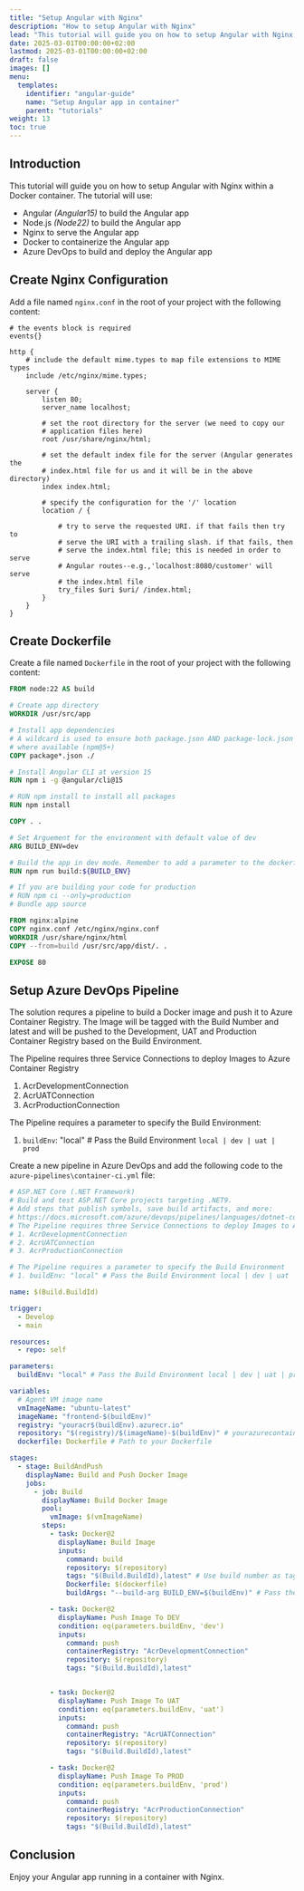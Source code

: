 ```yaml
---
title: "Setup Angular with Nginx"
description: "How to setup Angular with Nginx"
lead: "This tutorial will guide you on how to setup Angular with Nginx withing a Docker container"
date: 2025-03-01T00:00:00+02:00
lastmod: 2025-03-01T00:00:00+02:00
draft: false
images: []
menu:
  templates:
    identifier: "angular-guide"
    name: "Setup Angular app in container"
    parent: "tutorials"
weight: 13
toc: true
---
```



## Introduction

This tutorial will guide you on how to setup Angular with Nginx within a Docker container.
The tutorial will use:
- Angular *(Angular15)* to build the Angular app
- Node.js *(Node22)* to build the Angular app
- Nginx to serve the Angular app
- Docker to containerize the Angular app
- Azure DevOps to build and deploy the Angular app

## Create Nginx Configuration

Add a file named `nginx.conf` in the root of your project with the following content:

```nginx
# the events block is required
events{}

http {
    # include the default mime.types to map file extensions to MIME types
    include /etc/nginx/mime.types;

    server {
        listen 80;
        server_name localhost;

        # set the root directory for the server (we need to copy our
        # application files here)
        root /usr/share/nginx/html;

        # set the default index file for the server (Angular generates the
        # index.html file for us and it will be in the above directory)        
        index index.html;

        # specify the configuration for the '/' location
        location / {

            # try to serve the requested URI. if that fails then try to
            # serve the URI with a trailing slash. if that fails, then
            # serve the index.html file; this is needed in order to serve
            # Angular routes--e.g.,'localhost:8080/customer' will serve
            # the index.html file
            try_files $uri $uri/ /index.html;
        }
    }
}
```

## Create Dockerfile

Create a file named `Dockerfile` in the root of your project with the following content:

```dockerfile
FROM node:22 AS build

# Create app directory
WORKDIR /usr/src/app

# Install app dependencies
# A wildcard is used to ensure both package.json AND package-lock.json are copied
# where available (npm@5+)
COPY package*.json ./

# Install Angular CLI at version 15
RUN npm i -g @angular/cli@15

# RUN npm install to install all packages
RUN npm install

COPY . .

# Set Arguement for the environment with default value of dev
ARG BUILD_ENV=dev

# Build the app in dev mode. Remember to add a parameter to the dockerfile to build in production mode
RUN npm run build:${BUILD_ENV}

# If you are building your code for production
# RUN npm ci --only=production
# Bundle app source

FROM nginx:alpine
COPY nginx.conf /etc/nginx/nginx.conf
WORKDIR /usr/share/nginx/html
COPY --from=build /usr/src/app/dist/. .

EXPOSE 80

```



## Setup Azure DevOps Pipeline

The solution requres a pipeline to build a Docker image and push it to Azure Container Registry.
The Image will be tagged with the Build Number and latest and will be pushed to the Development, UAT and Production Container Registry based on the Build Environment.

The Pipeline requires three Service Connections to deploy Images to Azure Container Registry
1. AcrDevelopmentConnection
2. AcrUATConnection
3. AcrProductionConnection

The Pipeline requires a parameter to specify the Build Environment:
1. `buildEnv`: "local" # Pass the Build Environment `local | dev | uat | prod`

Create a new pipeline in Azure DevOps and add the following code to the `azure-pipelines\container-ci.yml` file:

```yaml
# ASP.NET Core (.NET Framework)
# Build and test ASP.NET Core projects targeting .NET9.
# Add steps that publish symbols, save build artifacts, and more:
# https://docs.microsoft.com/azure/devops/pipelines/languages/dotnet-core
# The Pipeline requires three Service Connections to deploy Images to Azure Container Registry
# 1. AcrDevelopmentConnection
# 2. AcrUATConnection
# 3. AcrProductionConnection

# The Pipeline requires a parameter to specify the Build Environment
# 1. buildEnv: "local" # Pass the Build Environment local | dev | uat | prod

name: $(Build.BuildId)

trigger:
  - Develop
  - main

resources:
  - repo: self

parameters:
  buildEnv: "local" # Pass the Build Environment local | dev | uat | prod

variables:
  # Agent VM image name
  vmImageName: "ubuntu-latest"
  imageName: "frontend-$(buildEnv)"
  registry: "youracr$(buildEnv).azurecr.io"
  repository: "$(registry)/$(imageName)-$(buildEnv)" # yourazurecontainerregistry.azurecr.io/frontend-dev:1
  dockerfile: Dockerfile # Path to your Dockerfile

stages:
  - stage: BuildAndPush
    displayName: Build and Push Docker Image
    jobs:
      - job: Build
        displayName: Build Docker Image
        pool:
          vmImage: $(vmImageName)
        steps:
          - task: Docker@2
            displayName: Build Image
            inputs:
              command: build
              repository: $(repository)
              tags: "$(Build.BuildId),latest" # Use build number as tag
              Dockerfile: $(dockerfile)
              buildArgs: "--build-arg BUILD_ENV=$(buildEnv)" # Pass the Build Environment local | dev | uat | prod

          - task: Docker@2
            displayName: Push Image To DEV
            condition: eq(parameters.buildEnv, 'dev')
            inputs:
              command: push
              containerRegistry: "AcrDevelopmentConnection"
              repository: $(repository)
              tags: "$(Build.BuildId),latest"


          - task: Docker@2
            displayName: Push Image To UAT
            condition: eq(parameters.buildEnv, 'uat')
            inputs:
              command: push
              containerRegistry: "AcrUATConnection"
              repository: $(repository)
              tags: "$(Build.BuildId),latest"

          - task: Docker@2
            displayName: Push Image To PROD
            condition: eq(parameters.buildEnv, 'prod')
            inputs:
              command: push
              containerRegistry: "AcrProductionConnection"
              repository: $(repository)
              tags: "$(Build.BuildId),latest"

```

## Conclusion
Enjoy your Angular app running in a container with Nginx. 

